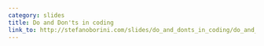 ```yaml
---
category: slides
title: Do and Don'ts in coding
link_to: http://stefanoborini.com/slides/do_and_donts_in_coding/do_and_donts_in_coding.svg
---
```

